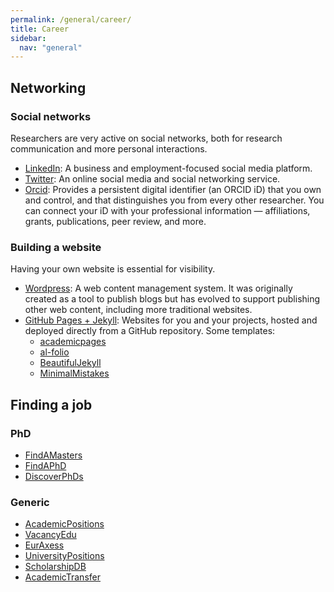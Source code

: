 ```yaml
---
permalink: /general/career/
title: Career
sidebar:
  nav: "general"
---
```


## Networking

### Social networks

Researchers are very active on social networks, both for research communication and more personal interactions.

- [LinkedIn](https://www.linkedin.com/): A business and employment-focused social media platform.
- [Twitter](https://twitter.com/): An online social media and social networking service.
- [Orcid](https://orcid.org/): Provides a persistent digital identifier (an ORCID iD) that you own and control, and that distinguishes you from every other researcher. You can connect your iD with your professional information — affiliations, grants, publications, peer review, and more.

### Building a website

Having your own website is essential for visibility.

- [Wordpress](https://wordpress.com/): A web content management system. It was originally created as a tool to publish blogs but has evolved to support publishing other web content, including more traditional websites.
- [GitHub Pages + Jekyll](https://pages.github.com/): Websites for you and your projects, hosted and deployed directly from a GitHub repository. Some templates:
  - [academicpages](https://academicpages.github.io/)
  - [al-folio](https://alshedivat.github.io/al-folio/)
  - [BeautifulJekyll](https://beautifuljekyll.com/)
  - [MinimalMistakes](https://github.com/mmistakes/minimal-mistakes)

## Finding a job

### PhD

- [FindAMasters](https://www.findamasters.com/)
- [FindAPhD](https://www.findaphd.com/)
- [DiscoverPhDs](https://www.discoverphds.com/)

### Generic

- [AcademicPositions](https://academicpositions.com/)
- [VacancyEdu](https://vacancyedu.com/)
- [EurAxess](https://euraxess.ec.europa.eu/)
- [UniversityPositions](https://universitypositions.eu/)
- [ScholarshipDB](https://scholarshipdb.net/)
- [AcademicTransfer](https://www.academictransfer.com/en/jobs/)

